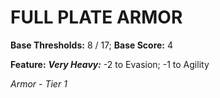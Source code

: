 # FULL PLATE ARMOR

**Base Thresholds:** 8 / 17; **Base Score:** 4

**Feature:** ***Very Heavy:*** -2 to Evasion; -1 to Agility

*Armor - Tier 1*
